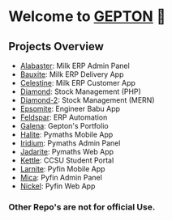 # Welcome to [GEPTON](https://gepton.com) 🤗

## Projects Overview

- [Alabaster](https://github.com/GEPTON-INFOTECH/alabaster): Milk ERP Admin Panel
- [Bauxite](https://github.com/GEPTON-INFOTECH/bauxite): Milk ERP Delivery App
- [Celestine](https://github.com/GEPTON-INFOTECH/celestine): Milk ERP Customer App
- [Diamond](https://github.com/GEPTON-INFOTECH/diamond): Stock Management (PHP)
- [Diamond-2](https://github.com/GEPTON-INFOTECH/diamond-2): Stock Management (MERN)
- [Epsomite](https://github.com/GEPTON-INFOTECH/epsomite): Engineer Babu App
- [Feldspar](https://github.com/GEPTON-INFOTECH/feldspar): ERP Automation
- [Galena](https://github.com/GEPTON-INFOTECH/galena): Gepton's Portfolio
- [Halite](https://github.com/GEPTON-INFOTECH/halite): Pymaths Mobile App
- [Iridium](https://github.com/GEPTON-INFOTECH/iridium): Pymaths Admin Panel
- [Jadarite](https://github.com/GEPTON-INFOTECH/jadarite): Pymaths Web App
- [Kettle](https://github.com/GEPTON-INFOTECH/kettle): CCSU Student Portal
- [Larnite](https://github.com/GEPTON-INFOTECH/Larnite): Pyfin Mobile App
- [Mica](https://github.com/GEPTON-INFOTECH/Mica): Pyfin Admin Panel
- [Nickel](https://github.com/GEPTON-INFOTECH/Nickel): Pyfin Web App

### Other Repo's are not for official Use.
